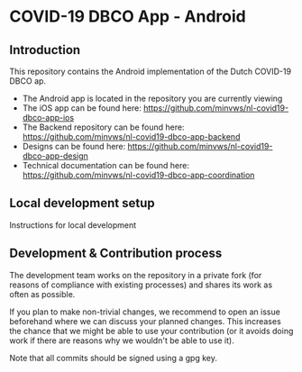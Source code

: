 # COVID-19 DBCO App - Android

## Introduction
This repository contains the Android implementation of the Dutch COVID-19 DBCO ap.

* The Android app is located in the repository you are currently viewing
* The iOS app can be found here: https://github.com/minvws/nl-covid19-dbco-app-ios
* The Backend repository can be found here: https://github.com/minvws/nl-covid19-dbco-app-backend
* Designs can be found here: https://github.com/minvws/nl-covid19-dbco-app-design
* Technical documentation can be found here: https://github.com/minvws/nl-covid19-dbco-app-coordination

## Local development setup

Instructions for local development

## Development & Contribution process

The development team works on the repository in a private fork (for reasons of compliance with existing processes) and shares its work as often as possible.

If you plan to make non-trivial changes, we recommend to open an issue beforehand where we can discuss your planned changes.
This increases the chance that we might be able to use your contribution (or it avoids doing work if there are reasons why we wouldn't be able to use it).

Note that all commits should be signed using a gpg key.


